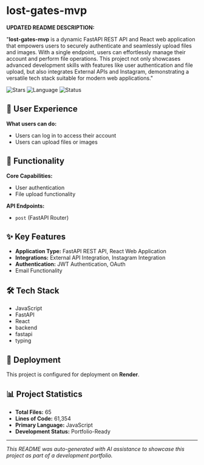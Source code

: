 # lost-gates-mvp

**UPDATED README DESCRIPTION:**

"**lost-gates-mvp** is a dynamic FastAPI REST API and React web application that empowers users to securely authenticate and seamlessly upload files and images. With a single endpoint, users can effortlessly manage their account and perform file operations. This project not only showcases advanced development skills with features like user authentication and file upload, but also integrates External APIs and Instagram, demonstrating a versatile tech stack suitable for modern web applications."

![Stars](https://img.shields.io/badge/stars-1-yellow)
![Language](https://img.shields.io/badge/language-JavaScript-blue)
![Status](https://img.shields.io/badge/status-Portfolio-Ready-green)

## 👤 User Experience

**What users can do:**
- Users can log in to access their account
- Users can upload files or images

## 🎯 Functionality

**Core Capabilities:**
- User authentication
- File upload functionality

**API Endpoints:**
- `post` (FastAPI Router)

## ✨ Key Features

- **Application Type:** FastAPI REST API, React Web Application
- **Integrations:** External API Integration, Instagram Integration
- **Authentication:** JWT Authentication, OAuth
- Email Functionality

## 🛠️ Tech Stack

- JavaScript
- FastAPI
- React
- backend
- fastapi
- typing

## 🚀 Deployment

This project is configured for deployment on **Render**.

## 📊 Project Statistics

- **Total Files:** 65
- **Lines of Code:** 61,354
- **Primary Language:** JavaScript
- **Development Status:** Portfolio-Ready

---

*This README was auto-generated with AI assistance to showcase this project as part of a development portfolio.*